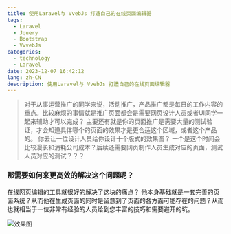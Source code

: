 ```yaml
---
title: 使用Laravel与 VvebJs 打造自己的在线页面编辑器
tags:
  - Laravel
  - Jquery
  - Bootstrap
  - VvvebJs
categories:
  - technology
  - Laravel
date: 2023-12-07 16:42:12
lang: zh-CN
description: 使用Laravel与 VvebJs 打造自己的在线页面编辑器
---
```

> 对于从事运营推广的同学来说，活动推广，产品推广都是每日的工作内容的重点。比较麻烦的事情就是推广页面都会是需要网页设计人员或者UI同学一起来辅助才可以完成？ 主要还有就是你的页面推广是需要大量的测试验证，才会知道具体哪个的页面的效果才是更合适这个区域，或者这个产品的。
你去让一位设计人员给你设计十个版式的效果图？ 一个是这个时间会比较漫长和消耗公司成本？后续还需要网页制作人员生成对应的页面，测试人员对应的测试？？？

### 那需要如何来更高效的解决这个问题呢？

在线网页编辑的工具就很好的解决了这块的痛点？ 他本身基础就是一套完善的页面系统？从而他在生成页面的同时是留意到了页面的各方面可能存在的问题？从而也就相当于一位非常有经验的人员给到您丰富的技巧和需要避开的坑。

![效果图](/images/2023-12-09_images.png)
